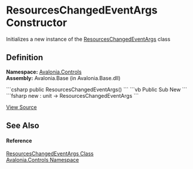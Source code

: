 # ResourcesChangedEventArgs Constructor


Initializes a new instance of the <a href="T_Avalonia_Controls_ResourcesChangedEventArgs">ResourcesChangedEventArgs</a> class



## Definition
**Namespace:** <a href="N_Avalonia_Controls">Avalonia.Controls</a>  
**Assembly:** Avalonia.Base (in Avalonia.Base.dll)

<Tabs groupId="api-code-preview">
<TabItem value="csharp" label="C#">
```csharp
public ResourcesChangedEventArgs()
```
</TabItem>
<TabItem value="vb" label="VB">
```vb
Public Sub New
```
</TabItem>
<TabItem value="fsharp" label="F#">
```fsharp
new : unit -> ResourcesChangedEventArgs
```
</TabItem>
</Tabs>



<a href="https://github.com/AvaloniaUI/Avalonia/tree/master/src/Avalonia.Base/Controls/ResourcesChangedEventArgs.cs" title="View the source code">View Source</a>



## See Also


#### Reference
<a href="T_Avalonia_Controls_ResourcesChangedEventArgs">ResourcesChangedEventArgs Class</a>  
<a href="N_Avalonia_Controls">Avalonia.Controls Namespace</a>  


